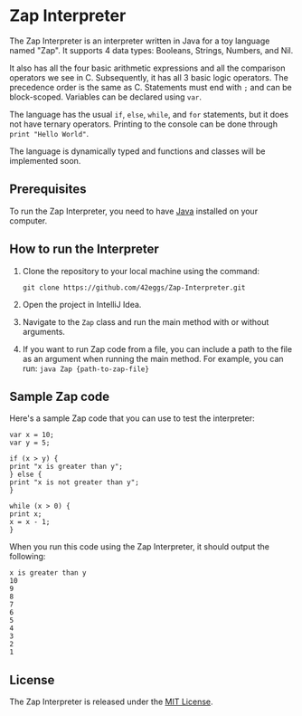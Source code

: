 # Zap Interpreter

The Zap Interpreter is an interpreter written in Java for a toy language named "Zap". 
It supports 4 data types: Booleans, Strings, Numbers, and Nil.

It also has all the four basic arithmetic expressions and all the comparison operators we see in C. 
Subsequently, it has all 3 basic logic operators. The precedence order is the same as C. Statements must end with `;` and can be block-scoped. 
Variables can be declared using `var`.

The language has the usual `if`, `else`, `while`, and `for` statements, but it does not have ternary operators. 
Printing to the console can be done through `print "Hello World"`. 

The language is dynamically typed and functions and classes will be implemented soon.

## Prerequisites

To run the Zap Interpreter, you need to have [Java](https://www.java.com/en/download/) installed on your computer.

## How to run the Interpreter

1. Clone the repository to your local machine using the command:

    `git clone https://github.com/42eggs/Zap-Interpreter.git`

2. Open the project in IntelliJ Idea.
3. Navigate to the `Zap` class and run the main method with or without arguments.
4. If you want to run Zap code from a file, you can include a path to the file as an argument when running the main method. 
   For example, you can run: `java Zap {path-to-zap-file}`


## Sample Zap code

Here's a sample Zap code that you can use to test the interpreter:

```
var x = 10;
var y = 5;

if (x > y) {
print "x is greater than y";
} else {
print "x is not greater than y";
}

while (x > 0) {
print x;
x = x - 1;
}
```



When you run this code using the Zap Interpreter, it should output the following:

```
x is greater than y
10
9
8
7
6
5
4
3
2
1
```

## License

The Zap Interpreter is released under the [MIT License](https://opensource.org/licenses/MIT).